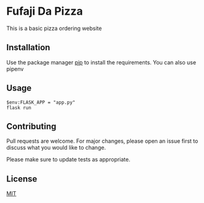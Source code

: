 # Fufaji Da Pizza

This is a basic pizza ordering website

## Installation

Use the package manager [pip](https://pip.pypa.io/en/stable/) to install the requirements. You can also use pipenv

## Usage

```
$env:FLASK_APP = "app.py"
flask run
```

## Contributing
Pull requests are welcome. For major changes, please open an issue first to discuss what you would like to change.

Please make sure to update tests as appropriate.

## License
[MIT](https://choosealicense.com/licenses/mit/)